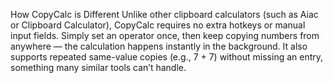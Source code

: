 How CopyCalc is Different
Unlike other clipboard calculators (such as Aiac or Clipboard Calculator), CopyCalc requires no extra hotkeys or manual input fields. Simply set an operator once, then keep copying numbers from anywhere — the calculation happens instantly in the background. It also supports repeated same-value copies (e.g., 7 + 7) without missing an entry, something many similar tools can’t handle.
